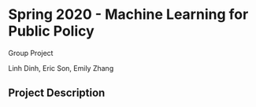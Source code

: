 # Spring 2020 - Machine Learning for Public Policy
Group Project

Linh Dinh, Eric Son, Emily Zhang

## Project Description

